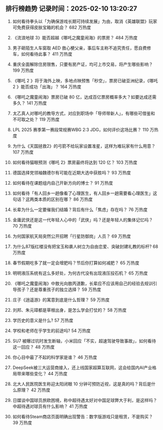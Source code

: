 
## 排行榜趋势 记录时间：2025-02-10 13:20:27
  
  1. 如何看待拳头以「为确保游戏长期可持续发展」为由，取消《英雄联盟》玩家可免费获得皮肤宝箱的机会？ 682 万热度
    
  2. 《流浪地球 3》能否超越《哪吒之魔童闹海》的票房？ 484 万热度
    
  3. 男子砸陌生人车窗取 AED 救心梗父亲，事后车主称不追究责任，愿自费修车，如何看待此事？ 411 万热度
    
  4. 重庆全面解除住房限售，只要有房产证，均可上市交易，将产生哪些影响？ 199 万热度
    
  5. 《哪吒 2 》将于海外上映，多地点映预售「秒空」，票房已破亚洲纪录，《哪吒 2 》能否成功「出海」？ 164 万热度
    
  6. 《哪吒之魔童闹海》票房已破 80 亿，达成百亿票房概率多大？如要达成还需多久？ 141 万热度
    
  7. 太乙真人对哪吒的教导方式，对应到职场中「导师带新人」，有哪些可借鉴和不可取之处？ 119 万热度
    
  8. LPL 2025 赛季第一赛段常规赛WBG 2:3 JDG，如何评价这场比赛？ 110 万热度
    
  9. 为什么《天国拯救2》的弓箭不给玩家设置准星，这样为难玩家有什么用意？ 107 万热度
    
  10. 如何看待猫眼预测《哪吒 2》票房最终将达到 120 亿？ 103 万热度
    
  11. 德国选择党领袖魏德尔有可能在近期大选中获胜吗？ 93 万热度
    
  12. 如何看待在课题组内自己开新方向的博士？ 91 万热度
    
  13. 如何看待「有人回乡一趟像看了心理医生，有人回乡一趟需要看心理医生」这句话？这两类本质的区别在哪？ 86 万热度
    
  14. 长辈为什么一定要催我们结婚？背后有什么「焦虑」存在吗？ 76 万热度
    
  15. 金庸武侠还是这一代年轻人心中的「武侠」吗？还是年轻人的集体记忆吗？ 70 万热度
    
  16. 为何国家航天局突然公开招聘「行星防御岗」人员？ 69 万热度
    
  17. 为什么87版红楼没有把宝玉和袭人树立为自由恋爱、突破封建礼教的标杆? 68 万热度
    
  18. 春节假期吃多了就一定会增肥吗？节后你打算如何减肥？ 65 万热度
    
  19. 明明液压系统有这么多好处，为何古代没有出现液压投石机？ 65 万热度
    
  20. 《哪吒之魔童闹海》中敖光向敖丙道歉，长辈应不应该用自己的经验去规训引导孩子？还是尊重孩子的独立选择？ 59 万热度
    
  21. 庄子《逍遥游》的寓意到底是什么哲理？ 59 万热度
    
  22. 刘邦、朱元璋都是草根出身，是怎么学会打仗的？ 58 万热度
    
  23. 学历史的意义是什么? 57 万热度
    
  24. 学校和老师在乎学生的前途吗? 54 万热度
    
  25. SU7 被曝过坑时发生断轴，小米回应「不实，超速驾驶导致事故」，如何看待这一回应？ 48 万热度
    
  26. 你心目中最了不起的科学家是谁？ 46 万热度
    
  27. DeepSeek被三大运营商接入，还上线国家超算互联网，这会给国内AI产业格局带来哪些变化？ 44 万热度
    
  28. 北大人民医院医生称迎太阳闭眼 10 分钟可预防近视，这是真的吗？背后是什么原理？ 42 万热度
    
  29. 日媒谈中国球员旅欧困境，称中超待遇太好对中国足球弊大于利，是这样吗？中超待遇对球员有什么影响？ 41 万热度
    
  30. 如何看待Steam商店页面明确出现警告：数字版游戏只是租赁，不是购买？ 39 万热度
    